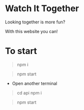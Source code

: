 # Watch It Together

Looking together is more fun? 

With this website you can!

# To start
> npm i

> npm start

- Open another terminal

> cd api
> npm i

> npm start
